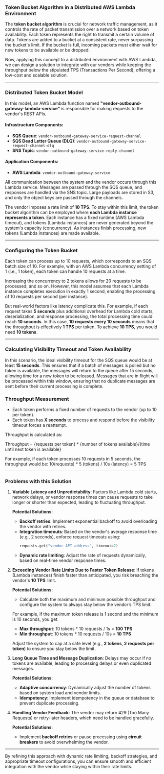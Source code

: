 ### Token Bucket Algorithm in a Distributed AWS Lambda Environment

The **token bucket algorithm** is crucial for network traffic management, as it controls the rate of packet transmission over a network based on token availability. Each token represents the right to transmit a certain volume of data. Tokens are added to a bucket at a consistent rate, never surpassing the bucket's limit. If the bucket is full, incoming packets must either wait for new tokens to be available or be dropped.

Now, applying this concept to a distributed environment with AWS Lambda, we can design a solution to integrate with our vendors while keeping the throughput below the stipulated TPS (Transactions Per Second), offering a low-cost and scalable solution.

---

### Distributed Token Bucket Model

In this model, an AWS Lambda function named **"vendor-outbound-gateway-lambda-service"** is responsible for making requests to the vendor's REST APIs.

#### Infrastructure Components:
- **SQS Queue**: `vendor-outbound-gateway-service-request-channel`
- **SQS Dead Letter Queue (DLQ)**: `vendor-outbound-gateway-service-request-channel-dlq`
- **SNS Topic**: `vendor-outbound-gateway-service-reply-channel`

#### Application Components:
- **AWS Lambda**: `vendor-outbound-gateway-service`

All communication between the system and the vendor occurs through this Lambda service. Messages are passed through the SQS queue, and responses are handled via the SNS topic. Large payloads are stored in S3, and only the object keys are passed through the channels.

The vendor imposes a rate limit of **10 TPS**. To stay within this limit, the token bucket algorithm can be employed where **each Lambda instance represents a token**. Each instance has a fixed runtime (AWS Lambda timeout), and tokens (Lambda instances) are never generated beyond the system's capacity (concurrency). As instances finish processing, new tokens (Lambda instances) are made available.

---

### Configuring the Token Bucket

Each token can process up to 10 requests, which corresponds to an SQS batch size of 10. For example, with an AWS Lambda concurrency setting of 1 (i.e., 1 token), each token can handle 10 requests at a time.

Increasing the concurrency to 2 tokens allows for 20 requests to be processed, and so on. However, this model assumes that each Lambda instance completes execution in exactly 1 second, enabling the processing of 10 requests per second (per instance). 

But real-world factors like latency complicate this. For example, if each request takes **5 seconds** plus additional overhead for Lambda cold starts, deserialization, and response processing, the total processing time could reach **10 seconds**. In this case, **10 requests every 10 seconds** means that the throughput is effectively **1 TPS** per token. To achieve **10 TPS**, you would need **10 tokens**.

---

### Calculating Visibility Timeout and Token Availability

In this scenario, the ideal visibility timeout for the SQS queue would be at least **15 seconds**. This ensures that if a batch of messages is polled but no token is available, the messages will return to the queue after 15 seconds, allowing time for a new token to be released. Messages that are in flight will be processed within this window, ensuring that no duplicate messages are sent before their current processing is complete.

### Throughput Measurement

- Each token performs a fixed number of requests to the vendor (up to 10 per token).
- Each token has **X seconds** to process and respond before the visibility timeout forces a reattempt.
  
Throughput is calculated as:

Throughput = {requests per token} * {number of tokens available}/{time until next token is available}

For example, if each token processes 10 requests in 5 seconds, the throughput would be: 10(requests) * 5 (tokens) / 10s (latency) = 5 TPS

---

### Problems with this Solution

1. **Variable Latency and Unpredictability**:
   Factors like Lambda cold starts, network delays, or vendor response times can cause requests to take longer or shorter than expected, leading to fluctuating throughput.

   **Potential Solutions**:
   - **Backoff retries**: Implement exponential backoff to avoid overloading the vendor with retries.
   - **Integration timeouts**: Based on the vendor's average response time (e.g., 2 seconds), enforce request timeouts using:
     ```python
     requests.get("vendor API address", timeout=2)
     ```
   - **Dynamic rate limiting**: Adjust the rate of requests dynamically, based on real-time vendor response times.

2. **Exceeding Vendor Rate Limits Due to Faster Token Release**:
   If tokens (Lambda instances) finish faster than anticipated, you risk breaching the vendor's **10 TPS** limit.

   **Potential Solutions**:
   - Calculate both the maximum and minimum possible throughput and configure the system to always stay below the vendor’s TPS limit. 

   For example, if the maximum token release is 1 second and the minimum is 10 seconds, you get:
   - **Max throughput**: 10 tokens \* 10 requests / 1s = **100 TPS**
   - **Min throughput**: 10 tokens \* 10 requests / 10s = **10 TPS**

   Adjust the system to cap at a safe level (e.g., **2 tokens**, **2 requests per token**) to ensure you stay below the limit.

3. **Long Queue Time and Message Duplication**:
   Delays may occur if no tokens are available, leading to processing delays or even duplicated messages.

   **Potential Solutions**:
   - **Adaptive concurrency**: Dynamically adjust the number of tokens based on system load and vendor limits.
   - **Idempotency**: Implement idempotency in the queue or database to prevent duplicate processing.

4. **Handling Vendor Feedback**:
   The vendor may return 429 (Too Many Requests) or retry-later headers, which need to be handled gracefully.

   **Potential Solutions**:
   - Implement **backoff retries** or pause processing using **circuit breakers** to avoid overwhelming the vendor.

---

By refining this approach with dynamic rate limiting, backoff strategies, and appropriate timeout configurations, you can ensure smooth and efficient integration with the vendor while staying within their rate limits.
